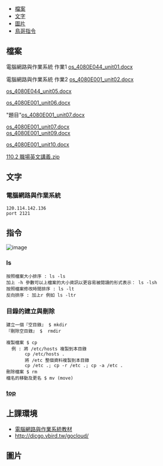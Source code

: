 - [檔案](#檔案)
- [文字](#文字)
- [圖片](#圖片)
- [鳥哥指令](#指令)

## 檔案
電腦網路與作業系統 作業1
[os_4080E044_unit01.docx](https://github.com/s108000389/File-temporary-storage/files/8138222/os_4080E044_unit01.docx)  

電腦網路與作業系統 作業2
[os_4080E001_unit02.docx](https://github.com/s108000389/File-temporary-storage/files/8158645/os_4080E001_unit02.docx)  
 
[os_4080E044_unit05.docx](https://github.com/s108000389/File-temporary-storage/files/8258554/os_4080E044_unit05.docx)  

[os_4080E001_unit06.docx](https://github.com/s108000389/File-temporary-storage/files/8320724/os_4080E001_unit06.docx)  

"題目"[os_4080E001_unit07.docx](https://github.com/s108000389/File-temporary-storage/files/8367468/os_4080E001_unit07.docx)  

[os_4080E001_unit07.docx](https://github.com/s108000389/File-temporary-storage/files/8367908/os_4080E001_unit07.docx)  
[os_4080E001_unit09.docx](https://github.com/s108000389/File-temporary-storage/files/8559631/os_4080E001_unit09.docx)  

[os_4080E001_unit10.docx](https://github.com/s108000389/File-temporary-storage/files/8608362/os_4080E001_unit10.docx)


[110.2 職場英文講義.zip](https://github.com/s108000389/File-temporary-storage/files/8146675/110.2.zip)



## 文字
### 電腦網路與作業系統
```
120.114.142.136
port 2121

```
## 指令
![image](https://user-images.githubusercontent.com/79491888/166402384-cce0c5d2-7856-435a-b1f1-42c5571f0ea4.png)

### ls

```
按照檔案大小排序 : ls -ls
加上 -h 參數可以上檔案的大小資訊以更容易被閱讀的形式表示： ls -lsh
按照檔案修改時間排序 : ls -lt
反向排序 : 加上r 例如 ls -ltr

```
### 目錄的建立與刪除
```
建立一個『空目錄』 $ mkdir
『刪除空目錄』 $  rmdir

複製檔案 $ cp
  例 : 將 /etc/hosts 複製到本目錄
       cp /etc/hosts .
       將 /etc 整個資料複製到本目錄
       cp /etc .; cp -r /etc .; cp -a /etc .
刪除檔案 $ rm
檔名的移動及更名 $ mv (move)

```

### [top](https://tigercosmos.xyz/post/2020/04/unix/top-usage/)

## 上課環境
- [電腦網路與作業系統教材](https://dic.vbird.tw/operating_system/2020unit01.php)
- http://dicgo.vbird.tw/gocloud/

## 圖片
